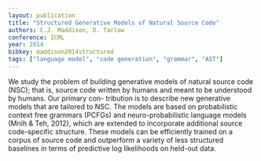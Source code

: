 ```yaml
---
layout: publication
title: "Structured Generative Models of Natural Source Code"
authors: C.J. Maddison, D. Tarlow
conference: ICML
year: 2014
bibkey: maddison2014structured
tags: ["language model", "code generation", "grammar", "AST"]
---
```

We study the problem of building generative
models of natural source code (NSC); that is,
source code written by humans and meant to
be understood by humans. Our primary con-
tribution is to describe new generative models
that are tailored to NSC. The models are based
on probabilistic context free grammars (PCFGs)
and neuro-probabilistic language models (Mnih
& Teh, 2012), which are extended to incorporate
additional source code-specific structure. These
models can be efficiently trained on a corpus
of source code and outperform a variety of less
structured baselines in terms of predictive log
likelihoods on held-out data.

